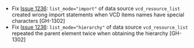 * Fix [Issue 1236](https://github.com/vmware/terraform-provider-vcd/issues/1236):
  `list_mode="import"` of data source `vcd_resource_list` created wrong import statements when VCD items names have special
  characters [GH-1302]
* Fix [Issue 1236](https://github.com/vmware/terraform-provider-vcd/issues/1236):
  `list_mode="hierarchy"` of data source `vcd_resource_list` repeated the parent element twice when obtaining the hierarchy [GH-1302]
